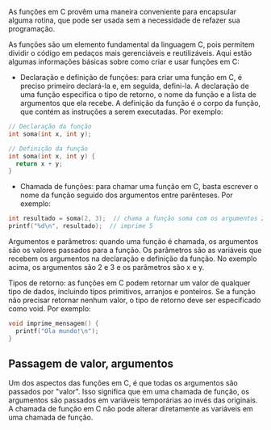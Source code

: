 As funções em C provêm uma maneira conveniente para encapsular alguma rotina, que pode ser usada sem a necessidade de refazer sua programação.

As funções são um elemento fundamental da linguagem C, pois permitem dividir o código em pedaços mais gerenciáveis e reutilizáveis. Aqui estão algumas informações básicas sobre como criar e usar funções em C:

* Declaração e definição de funções: para criar uma função em C, é preciso primeiro declará-la e, em seguida, defini-la. A declaração de uma função especifica o tipo de retorno, o nome da função e a lista de argumentos que ela recebe. A definição da função é o corpo da função, que contém as instruções a serem executadas. Por exemplo:
```C
// Declaração da função
int soma(int x, int y);

// Definição da função
int soma(int x, int y) {
  return x + y;
}
```

* Chamada de funções: para chamar uma função em C, basta escrever o nome da função seguido dos argumentos entre parênteses. Por exemplo:
```c
int resultado = soma(2, 3);  // chama a função soma com os argumentos 2 e 3
printf("%d\n", resultado);  // imprime 5
```

Argumentos e parâmetros: quando uma função é chamada, os argumentos são os valores passados para a função. Os parâmetros são as variáveis que recebem os argumentos na declaração e definição da função. No exemplo acima, os argumentos são 2 e 3 e os parâmetros são x e y.

Tipos de retorno: as funções em C podem retornar um valor de qualquer tipo de dados, incluindo tipos primitivos, arranjos e ponteiros. Se a função não precisar retornar nenhum valor, o tipo de retorno deve ser especificado como void. Por exemplo:
```c
void imprime_mensagem() {
  printf("Ola mundo!\n");
}
```

## Passagem de valor, argumentos

Um dos aspectos das funções em C, é que todas os argumentos são passados por "valor". Isso significa que em uma chamada de função, os argumentos são passados em variáveis temporárias ao invés das originais. A chamada de função em C não pode alterar diretamente as variáveis em uma chamada de função.
